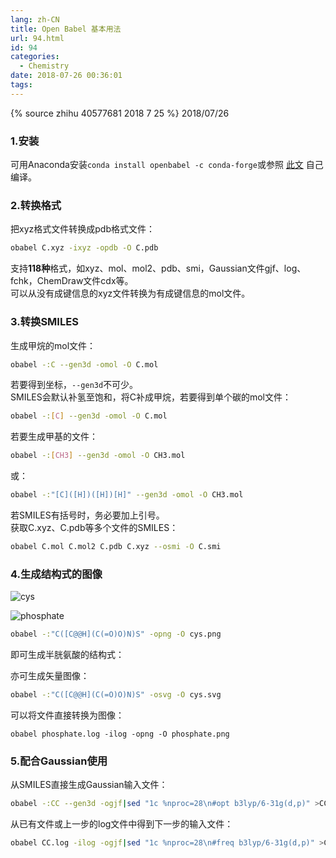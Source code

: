 ```yaml
---
lang: zh-CN
title: Open Babel 基本用法
url: 94.html
id: 94
categories:
  - Chemistry
date: 2018-07-26 00:36:01
tags:
---
```


{% source zhihu 40577681 2018 7 25 %}
2018/07/26

### 1.安装

可用Anaconda安装`conda install openbabel -c conda-forge`或参照 [此文](https://njzjz.win/2018/05/28/installopenbabel/) 自己编译。
<!--more-->

### 2.转换格式

把xyz格式文件转换成pdb格式文件：  
```sh
obabel C.xyz -ixyz -opdb -O C.pdb
```  
支持**118种**格式，如xyz、mol、mol2、pdb、smi，Gaussian文件gjf、log、fchk，ChemDraw文件cdx等。  
可以从没有成键信息的xyz文件转换为有成键信息的mol文件。

### 3.转换SMILES

生成甲烷的mol文件：  
```sh
obabel -:C --gen3d -omol -O C.mol
```  
若要得到坐标，`--gen3d`不可少。  
SMILES会默认补氢至饱和，将C补成甲烷，若要得到单个碳的mol文件：  
```sh
obabel -:[C] --gen3d -omol -O C.mol
```  
若要生成甲基的文件：  
```sh
obabel -:[CH3] --gen3d -omol -O CH3.mol
```  
或：  
```sh
obabel -:"[C]([H])([H])[H]" --gen3d -omol -O CH3.mol
```
若SMILES有括号时，务必要加上引号。  
获取C.xyz、C.pdb等多个文件的SMILES：  
```sh
obabel C.mol C.mol2 C.pdb C.xyz --osmi -O C.smi
```

### 4.生成结构式的图像

![cys](https://drive.google.com/uc?id=1ToLMDA18j4wk7OPkefkKmqaRQFv8K9jb)

![phosphate](https://drive.google.com/uc?id=10ReRtWZiPoXWskGDSFnhwaxAnLzDUl-D)

```sh
obabel -:"C([C@@H](C(=O)O)N)S" -opng -O cys.png
```  
即可生成半胱氨酸的结构式：  
  
亦可生成矢量图像：  
```sh
obabel -:"C([C@@H](C(=O)O)N)S" -osvg -O cys.svg
```
可以将文件直接转换为图像：  
```
obabel phosphate.log -ilog -opng -O phosphate.png
```

### 5.配合Gaussian使用

从SMILES直接生成Gaussian输入文件：  
```sh
obabel -:CC --gen3d -ogjf|sed "1c %nproc=28\n#opt b3lyp/6-31g(d,p)" >CC.gjf
```
从已有文件或上一步的log文件中得到下一步的输入文件：  
```sh
obabel CC.log -ilog -ogjf|sed "1c %nproc=28\n#freq b3lyp/6-31g(d,p)" >CC2.gjf
```
